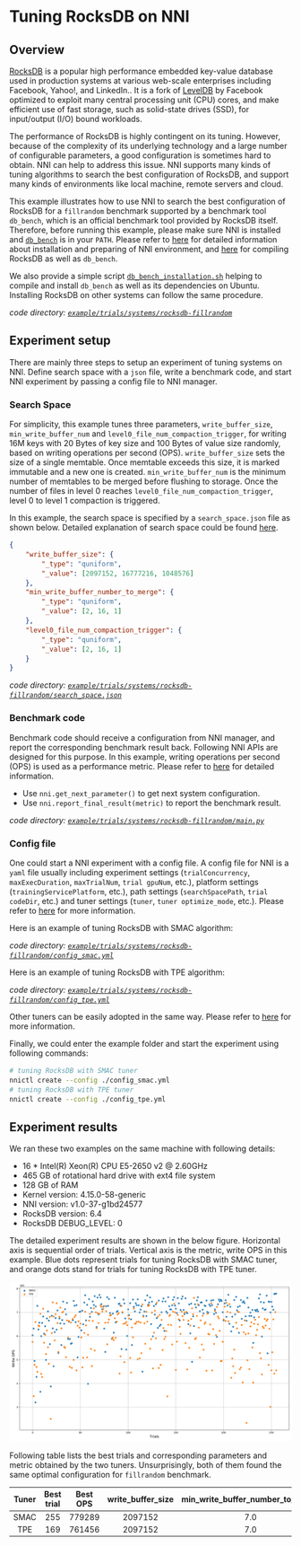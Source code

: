 # Tuning RocksDB on NNI

## Overview

[RocksDB](https://github.com/facebook/rocksdb) is a popular high performance embedded key-value database used in production systems at various web-scale enterprises including Facebook, Yahoo!, and LinkedIn.. It is a fork of [LevelDB](https://github.com/google/leveldb) by Facebook optimized to exploit many central processing unit (CPU) cores, and make efficient use of fast storage, such as solid-state drives (SSD), for input/output (I/O) bound workloads.

The performance of RocksDB is highly contingent on its tuning. However, because of the complexity of its underlying technology and a large number of configurable parameters, a good configuration is sometimes hard to obtain. NNI can help to address this issue. NNI supports many kinds of tuning algorithms to search the best configuration of RocksDB, and support many kinds of environments like local machine, remote servers and cloud. 

This example illustrates how to use NNI to search the best configuration of RocksDB for a `fillrandom` benchmark supported by a benchmark tool `db_bench`, which is an official benchmark tool provided by RocksDB itself. Therefore, before running this example, please make sure NNI is installed and [`db_bench`](https://github.com/facebook/rocksdb/wiki/Benchmarking-tools) is in your `PATH`. Please refer to [here](../Tutorial/QuickStart.md) for detailed information about installation and preparing of NNI environment, and [here](https://github.com/facebook/rocksdb/blob/master/INSTALL.md) for compiling RocksDB as well as `db_bench`.

We also provide a simple script [`db_bench_installation.sh`](../../../examples/trials/systems/rocksdb-fillrandom/db_bench_installation.sh) helping to compile and install `db_bench` as well as its dependencies on Ubuntu. Installing RocksDB on other systems can follow the same procedure.

*code directory: [`example/trials/systems/rocksdb-fillrandom`](../../../examples/trials/systems/rocksdb-fillrandom)*

## Experiment setup

There are mainly three steps to setup an experiment of tuning systems on NNI. Define search space with a `json` file, write a benchmark code, and start NNI experiment by passing a config file to NNI manager.

### Search Space

For simplicity, this example tunes three parameters, `write_buffer_size`, `min_write_buffer_num` and `level0_file_num_compaction_trigger`, for writing 16M keys with 20 Bytes of key size and 100 Bytes of value size randomly, based on writing operations per second (OPS). `write_buffer_size` sets the size of a single memtable. Once memtable exceeds this size, it is marked immutable and a new one is created. `min_write_buffer_num` is the minimum number of memtables to be merged before flushing to storage. Once the number of files in level 0 reaches `level0_file_num_compaction_trigger`, level 0 to level 1 compaction is triggered.

In this example, the search space is specified by a `search_space.json` file as shown below. Detailed explanation of search space could be found [here](../Tutorial/SearchSpaceSpec.md).

```json
{
    "write_buffer_size": {
        "_type": "quniform",
        "_value": [2097152, 16777216, 1048576]
    },
    "min_write_buffer_number_to_merge": {
        "_type": "quniform",
        "_value": [2, 16, 1]
    },
    "level0_file_num_compaction_trigger": {
        "_type": "quniform",
        "_value": [2, 16, 1]
    }
}
```

*code directory: [`example/trials/systems/rocksdb-fillrandom/search_space.json`](../../../examples/trials/systems/rocksdb-fillrandom/search_space.json)*

### Benchmark code

Benchmark code should receive a configuration from NNI manager, and report the corresponding benchmark result back. Following NNI APIs are designed for this purpose. In this example, writing operations per second (OPS) is used as a performance metric. Please refer to [here](Trials.md) for detailed information.

* Use `nni.get_next_parameter()` to get next system configuration.
* Use `nni.report_final_result(metric)` to report the benchmark result.

*code directory: [`example/trials/systems/rocksdb-fillrandom/main.py`](../../../examples/trials/systems/rocksdb-fillrandom/main.py)*

### Config file

One could start a NNI experiment with a config file. A config file for NNI is a `yaml` file usually including experiment settings (`trialConcurrency`, `maxExecDuration`, `maxTrialNum`, `trial gpuNum`, etc.), platform settings (`trainingServicePlatform`, etc.), path settings (`searchSpacePath`, `trial codeDir`, etc.) and tuner settings (`tuner`, `tuner optimize_mode`, etc.). Please refer to [here](../Tutorial/QuickStart.md) for more information.

Here is an example of tuning RocksDB with SMAC algorithm:

*code directory: [`example/trials/systems/rocksdb-fillrandom/config_smac.yml`](../../../examples/trials/systems/rocksdb-fillrandom/config_smac.yml)*

Here is an example of tuning RocksDB with TPE algorithm:

*code directory: [`example/trials/systems/rocksdb-fillrandom/config_tpe.yml`](../../../examples/trials/systems/rocksdb-fillrandom/config_tpe.yml)*

Other tuners can be easily adopted in the same way. Please refer to [here](../Tuner/BuiltinTuner.md) for more information.

Finally, we could enter the example folder and start the experiment using following commands:

```bash
# tuning RocksDB with SMAC tuner
nnictl create --config ./config_smac.yml
# tuning RocksDB with TPE tuner
nnictl create --config ./config_tpe.yml
```

## Experiment results

We ran these two examples on the same machine with following details:

* 16 * Intel(R) Xeon(R) CPU E5-2650 v2 @ 2.60GHz
* 465 GB of rotational hard drive with ext4 file system
* 128 GB of RAM
* Kernel version: 4.15.0-58-generic
* NNI version: v1.0-37-g1bd24577
* RocksDB version: 6.4
* RocksDB DEBUG_LEVEL: 0

The detailed experiment results are shown in the below figure. Horizontal axis is sequential order of trials. Vertical axis is the metric, write OPS in this example. Blue dots represent trials for tuning RocksDB with SMAC tuner, and orange dots stand for trials for tuning RocksDB with TPE tuner. 

![image](../../../examples/trials/systems/rocksdb-fillrandom/plot.png)

Following table lists the best trials and corresponding parameters and metric obtained by the two tuners. Unsurprisingly, both of them found the same optimal configuration for `fillrandom` benchmark.

| Tuner | Best trial | Best OPS | write_buffer_size | min_write_buffer_number_to_merge | level0_file_num_compaction_trigger |
| :---: | :--------: | :------: | :---------------: | :------------------------------: | :--------------------------------: |
| SMAC  | 255        | 779289   | 2097152           | 7.0                              | 7.0                                |
| TPE   | 169        | 761456   | 2097152           | 7.0                              | 7.0                                |
